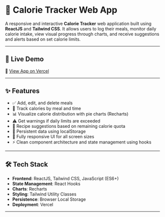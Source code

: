 # 🥗 Calorie Tracker Web App

A responsive and interactive **Calorie Tracker** web application built using **ReactJS** and **Tailwind CSS**. It allows users to log their meals, monitor daily calorie intake, view visual progress through charts, and receive suggestions and alerts based on set calorie limits.

---

## 🚀 Live Demo

🔗 [View App on Vercel](https://calorie-tracking-web-page.vercel.app/) 

---

## ✨ Features

- ✅ Add, edit, and delete meals
- 📅 Track calories by meal and time
- 📊 Visualize calorie distribution with pie charts (Recharts)
- ⚠️ Get warnings if daily limits are exceeded
- 🧠 Recipe suggestions based on remaining calorie quota
- 📌 Persistent data using localStorage
- 📱 Fully responsive UI for all screen sizes
- ⚡ Clean component architecture and state management using hooks

---

## 🛠️ Tech Stack

- **Frontend**: ReactJS, Tailwind CSS, JavaScript (ES6+)
- **State Management**: React Hooks
- **Charts**: Recharts
- **Styling**: Tailwind Utility Classes
- **Persistence**: Browser Local Storage
- **Deployment**: Vercel

---


